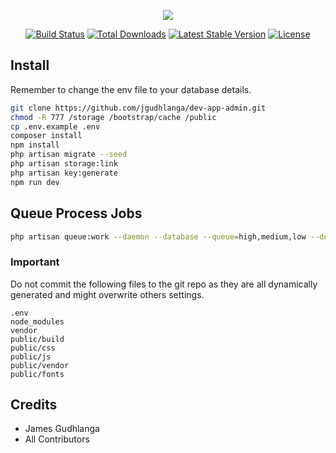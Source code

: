 <p align="center"><img src="https://laravel.com/assets/img/components/logo-laravel.svg"></p>

<p align="center">
<a href="https://travis-ci.org/laravel/framework"><img src="https://travis-ci.org/laravel/framework.svg" alt="Build Status"></a>
<a href="https://packagist.org/packages/laravel/framework"><img src="https://poser.pugx.org/laravel/framework/d/total.svg" alt="Total Downloads"></a>
<a href="https://packagist.org/packages/laravel/framework"><img src="https://poser.pugx.org/laravel/framework/v/stable.svg" alt="Latest Stable Version"></a>
<a href="https://packagist.org/packages/laravel/framework"><img src="https://poser.pugx.org/laravel/framework/license.svg" alt="License"></a>
</p>

## Install

Remember to change the env file to your database details. 

``` bash
git clone https://github.com/jgudhlanga/dev-app-admin.git
chmod -R 777 /storage /bootstrap/cache /public
cp .env.example .env
composer install
npm install
php artisan migrate --seed
php artisan storage:link
php artisan key:generate
npm run dev

```

## Queue Process Jobs

``` bash
php artisan queue:work --daemon --database --queue=high,medium,low --delay=20 --tries=10
```

### Important

Do not commit the following files to the git repo as they are all dynamically generated 
and might overwrite others settings.
 
``` 
.env
node_modules
vendor
public/build
public/css
public/js
public/vendor
public/fonts
```
## Credits

- James Gudhlanga
- All Contributors
